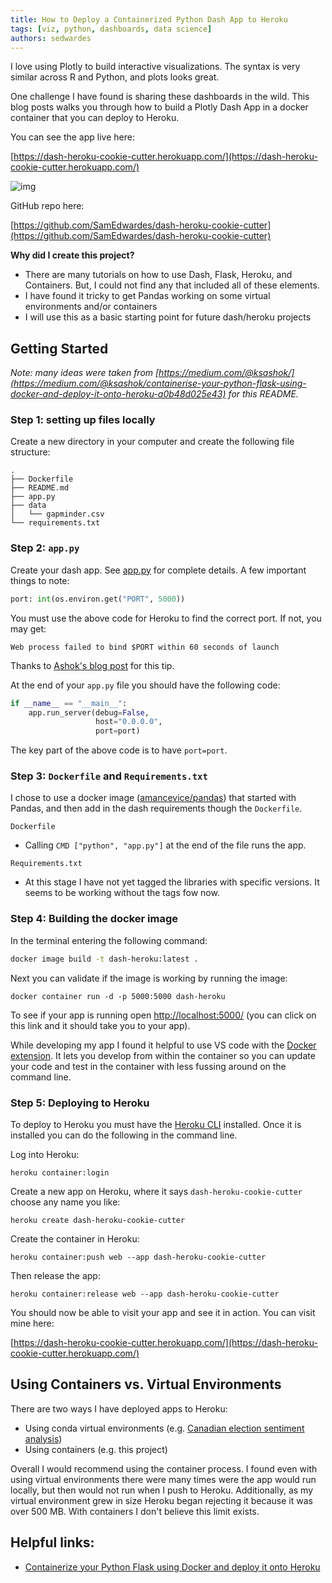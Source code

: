 ```yaml
---
title: How to Deploy a Containerized Python Dash App to Heroku
tags: [viz, python, dashboards, data science]
authors: sedwardes
---
```


I love using Plotly to build interactive visualizations. The syntax is very similar across R and Python, and plots looks great.

<!--truncate-->

One challenge I have found is sharing these dashboards in the wild. This blog posts walks you through how to build a Plotly Dash App in a docker container that you can deploy to Heroku.

You can see the app live here:

[https://dash-heroku-cookie-cutter.herokuapp.com/](https://dash-heroku-cookie-cutter.herokuapp.com/)

![img](https://imgur.com/uNeuIfZ.png)

GitHub repo here:

[https://github.com/SamEdwardes/dash-heroku-cookie-cutter](https://github.com/SamEdwardes/dash-heroku-cookie-cutter)

**Why did I create this project?**

- There are many tutorials on how to use Dash, Flask, Heroku, and Containers. But, I could not find any that included all of these elements.
- I have found it tricky to get Pandas working on some virtual environments and/or containers
- I will use this as a basic starting point for future dash/heroku projects

## Getting Started

*Note: many ideas were taken from [https://medium.com/@ksashok/](https://medium.com/@ksashok/containerise-your-python-flask-using-docker-and-deploy-it-onto-heroku-a0b48d025e43) for this README.*

### Step 1: setting up files locally

Create a new directory in your computer and create the following file structure:

```
.
├── Dockerfile
├── README.md
├── app.py
├── data
│   └── gapminder.csv
└── requirements.txt
```

### Step 2: `app.py`

Create your dash app. See [app.py](app.py) for complete details. A few important things to note:

```python
port: int(os.environ.get("PORT", 5000))
```

You must use the above code for Heroku to find the correct port. If not, you may get:

```
Web process failed to bind $PORT within 60 seconds of launch
```

Thanks to [Ashok's blog post](https://medium.com/@ksashok/containerise-your-python-flask-using-docker-and-deploy-it-onto-heroku-a0b48d025e43) for this tip.

At the end of your `app.py` file you should have the following code:

```python
if __name__ == "__main__":
    app.run_server(debug=False,
                   host="0.0.0.0",
                   port=port)
```

The key part of the above code is to have `port=port`. 

### Step 3: `Dockerfile` and `Requirements.txt`

I chose to use a docker image ([amancevice/pandas](https://hub.docker.com/r/amancevice/pandas)) that started with Pandas, and then add in the dash requirements though the `Dockerfile`. 

`Dockerfile`

- Calling `CMD ["python", "app.py"]` at the end of the file runs the app.

`Requirements.txt`

-  At this stage I have not yet tagged the libraries with specific versions. It seems to be working without the tags fow now.

### Step 4: Building the docker image

In the terminal entering the following command:

```bash
docker image build -t dash-heroku:latest .
```

Next you can validate if the image is working by running the image:

```
docker container run -d -p 5000:5000 dash-heroku
```

To see if your app is running open [http://localhost:5000/](http://localhost:5000/) (you can click on this link and it should take you to your app).

While developing my app I found it helpful to use VS code with the [Docker extension](https://marketplace.visualstudio.com/items?itemName=ms-azuretools.vscode-docker). It lets you develop from within the container so you can update your code and test in the container with less fussing around on the command line.

### Step 5: Deploying to Heroku

To deploy to Heroku you must have the [Heroku CLI](https://devcenter.heroku.com/articles/heroku-cli) installed. Once it is installed you can do the following in the command line.

Log into Heroku:

```
heroku container:login
```

Create a new app on Heroku, where it says `dash-heroku-cookie-cutter` choose any name you like:

```
heroku create dash-heroku-cookie-cutter
```

Create the container in Heroku:

```
heroku container:push web --app dash-heroku-cookie-cutter
```

Then release the app:

```
heroku container:release web --app dash-heroku-cookie-cutter
```

You should now be able to visit your app and see it in action. You can visit mine here:

[https://dash-heroku-cookie-cutter.herokuapp.com/](https://dash-heroku-cookie-cutter.herokuapp.com/)

## Using Containers vs. Virtual Environments

There are two ways I have deployed apps to Heroku:
- Using conda virtual environments (e.g. [Canadian election sentiment analysis](https://github.com/SamEdwardes/sentiment-cdn-election))
- Using containers (e.g. this project)

Overall I would recommend using the container process. I found even with using virtual environments there were many times were the app would run locally, but then would not run when I push to Heroku. Additionally, as my virtual environment grew in size Heroku began rejecting it because it was over 500 MB. With containers I don't believe this limit exists.

## Helpful links:

- [Containerize your Python Flask using Docker and deploy it onto Heroku](https://medium.com/@ksashok/containerise-your-python-flask-using-docker-and-deploy-it-onto-heroku-a0b48d025e43)
